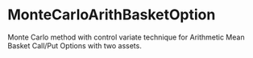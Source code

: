 # MonteCarloArithBasketOption
Monte Carlo method with control variate technique for Arithmetic Mean Basket Call/Put Options with two assets.
